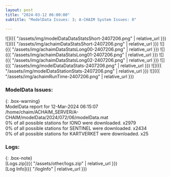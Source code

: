 ```yaml
---
layout: post
title: "2024-03-12 06:00:00"
subtitle: "ModelData Issues: 3; A-CHAIM System Issues: 0"

---
```


![]({{ "/assets/img/modelDataDataStatsShort-2407206.png" | relative_url }})
![]({{ "/assets/img/achaimDataStatsShort-2407206.png" | relative_url }})
![]({{ "/assets/img/achaimDataStatsLong00-2407206.png" | relative_url }})
![]({{ "/assets/img/achaimDataStatsLong01-2407206.png" | relative_url }})
![]({{ "/assets/img/achaimDataStatsLong02-2407206.png" | relative_url }})
![]({{ "/assets/img/modelDataDataStats-2407206.png" | relative_url }})
![]({{ "/assets/img/modelDataStationStats-2407206.png" | relative_url }})
![]({{ "/assets/img/achaimRunTime-2407206.png" | relative_url }})


### ModelData Issues:  
  
{: .box-warning}  
 ModelData report for 12-Mar-2024 06:15:07   
 /home/chaim/ACHAIM_SERVER/A-CHAIM/modelData/2024/072/06/modelData.mat   
 0% of all possible stations for IONO were downloaded. x2979   
 0% of all possible stations for SENTINEL were downloaded. x2434   
 0% of all possible stations for KARTVERKET were downloaded. x25   
  


### Logs:  
  
{: .box-note}  
[Logs.zip]({{ "/assets/other/logs.zip" | relative_url }})  
[Log Info]({{ "/logInfo" | relative_url }})  
